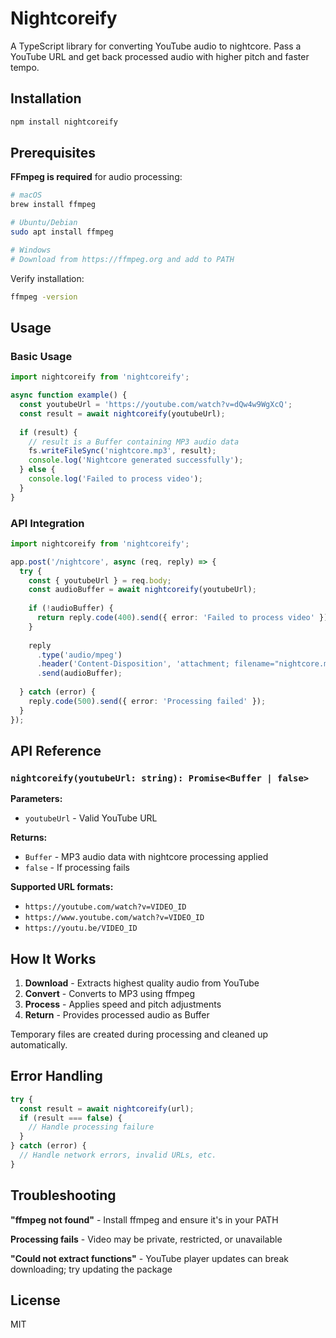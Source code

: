 # Nightcoreify

A TypeScript library for converting YouTube audio to nightcore. Pass a YouTube URL and get back processed audio with higher pitch and faster tempo.

## Installation

```bash
npm install nightcoreify
```

## Prerequisites

**FFmpeg is required** for audio processing:

```bash
# macOS
brew install ffmpeg

# Ubuntu/Debian  
sudo apt install ffmpeg

# Windows
# Download from https://ffmpeg.org and add to PATH
```

Verify installation:
```bash
ffmpeg -version
```

## Usage

### Basic Usage

```typescript
import nightcoreify from 'nightcoreify';

async function example() {
  const youtubeUrl = 'https://youtube.com/watch?v=dQw4w9WgXcQ';
  const result = await nightcoreify(youtubeUrl);
  
  if (result) {
    // result is a Buffer containing MP3 audio data
    fs.writeFileSync('nightcore.mp3', result);
    console.log('Nightcore generated successfully');
  } else {
    console.log('Failed to process video');
  }
}
```

### API Integration

```typescript
import nightcoreify from 'nightcoreify';

app.post('/nightcore', async (req, reply) => {
  try {
    const { youtubeUrl } = req.body;
    const audioBuffer = await nightcoreify(youtubeUrl);
    
    if (!audioBuffer) {
      return reply.code(400).send({ error: 'Failed to process video' });
    }
    
    reply
      .type('audio/mpeg')
      .header('Content-Disposition', 'attachment; filename="nightcore.mp3"')
      .send(audioBuffer);
      
  } catch (error) {
    reply.code(500).send({ error: 'Processing failed' });
  }
});
```

## API Reference

### `nightcoreify(youtubeUrl: string): Promise<Buffer | false>`

**Parameters:**
- `youtubeUrl` - Valid YouTube URL

**Returns:**
- `Buffer` - MP3 audio data with nightcore processing applied
- `false` - If processing fails

**Supported URL formats:**
- `https://youtube.com/watch?v=VIDEO_ID`
- `https://www.youtube.com/watch?v=VIDEO_ID`  
- `https://youtu.be/VIDEO_ID`

## How It Works

1. **Download** - Extracts highest quality audio from YouTube
2. **Convert** - Converts to MP3 using ffmpeg  
3. **Process** - Applies speed and pitch adjustments
4. **Return** - Provides processed audio as Buffer

Temporary files are created during processing and cleaned up automatically.

## Error Handling

```typescript
try {
  const result = await nightcoreify(url);
  if (result === false) {
    // Handle processing failure
  }
} catch (error) {
  // Handle network errors, invalid URLs, etc.
}
```

## Troubleshooting

**"ffmpeg not found"** - Install ffmpeg and ensure it's in your PATH

**Processing fails** - Video may be private, restricted, or unavailable

**"Could not extract functions"** - YouTube player updates can break downloading; try updating the package

## License

MIT